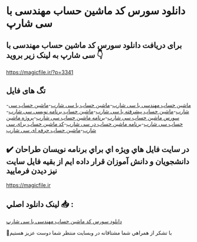 # دانلود سورس کد ماشین حساب مهندسی با سی شارپ

## برای دریافت دانلود سورس کد ماشین حساب مهندسی با سی شارپ به لینک زیر بروید 👇

https://magicfile.ir/?p=3341

## تگ های فایل

-[ماشین حساب مهندسی با سی شارپ](https://magicfile.ir/product/%d8%b3%d9%88%d8%b1%d8%b3-%d9%88-%da%a9%d8%af%d9%85%d8%a7%d8%b4%db%8c%d9%86-%d8%ad%d8%b3%d8%a7%d8%a8-%d9%85%d9%87%d9%86%d8%af%d8%b3%db%8c-%d8%a8%d8%a7-%d8%b3%db%8c-%d8%b4%d8%a7%d8%b1%d9%be/)-[ماشین حساب با سی شارپ](https://magicfile.ir/product/%d8%b3%d9%88%d8%b1%d8%b3-%d9%88-%da%a9%d8%af%d9%85%d8%a7%d8%b4%db%8c%d9%86-%d8%ad%d8%b3%d8%a7%d8%a8-%d9%85%d9%87%d9%86%d8%af%d8%b3%db%8c-%d8%a8%d8%a7-%d8%b3%db%8c-%d8%b4%d8%a7%d8%b1%d9%be/)-[ماشین حساب سی شارپ](https://magicfile.ir/product/%d8%b3%d9%88%d8%b1%d8%b3-%d9%88-%da%a9%d8%af%d9%85%d8%a7%d8%b4%db%8c%d9%86-%d8%ad%d8%b3%d8%a7%d8%a8-%d9%85%d9%87%d9%86%d8%af%d8%b3%db%8c-%d8%a8%d8%a7-%d8%b3%db%8c-%d8%b4%d8%a7%d8%b1%d9%be/)-[ماشین حساب پیشرفته با سی شارپ](https://magicfile.ir/product/%d8%b3%d9%88%d8%b1%d8%b3-%d9%88-%da%a9%d8%af%d9%85%d8%a7%d8%b4%db%8c%d9%86-%d8%ad%d8%b3%d8%a7%d8%a8-%d9%85%d9%87%d9%86%d8%af%d8%b3%db%8c-%d8%a8%d8%a7-%d8%b3%db%8c-%d8%b4%d8%a7%d8%b1%d9%be/)-[ماشین حساب برنامه نویسی سی شارپ](https://magicfile.ir/product/%d8%b3%d9%88%d8%b1%d8%b3-%d9%88-%da%a9%d8%af%d9%85%d8%a7%d8%b4%db%8c%d9%86-%d8%ad%d8%b3%d8%a7%d8%a8-%d9%85%d9%87%d9%86%d8%af%d8%b3%db%8c-%d8%a8%d8%a7-%d8%b3%db%8c-%d8%b4%d8%a7%d8%b1%d9%be/)-[سورس ماشین حساب سی شارپ](https://magicfile.ir/product/%d8%b3%d9%88%d8%b1%d8%b3-%d9%88-%da%a9%d8%af%d9%85%d8%a7%d8%b4%db%8c%d9%86-%d8%ad%d8%b3%d8%a7%d8%a8-%d9%85%d9%87%d9%86%d8%af%d8%b3%db%8c-%d8%a8%d8%a7-%d8%b3%db%8c-%d8%b4%d8%a7%d8%b1%d9%be/)-[برنامه ماشین حساب سی شارپ](https://magicfile.ir/product/%d8%b3%d9%88%d8%b1%d8%b3-%d9%88-%da%a9%d8%af%d9%85%d8%a7%d8%b4%db%8c%d9%86-%d8%ad%d8%b3%d8%a7%d8%a8-%d9%85%d9%87%d9%86%d8%af%d8%b3%db%8c-%d8%a8%d8%a7-%d8%b3%db%8c-%d8%b4%d8%a7%d8%b1%d9%be/)-[پروژه ماشین حساب سی شارپ](https://magicfile.ir/product/%d8%b3%d9%88%d8%b1%d8%b3-%d9%88-%da%a9%d8%af%d9%85%d8%a7%d8%b4%db%8c%d9%86-%d8%ad%d8%b3%d8%a7%d8%a8-%d9%85%d9%87%d9%86%d8%af%d8%b3%db%8c-%d8%a8%d8%a7-%d8%b3%db%8c-%d8%b4%d8%a7%d8%b1%d9%be/)-[برنامه ماشین حساب در سی شارپ](https://magicfile.ir/product/%d8%b3%d9%88%d8%b1%d8%b3-%d9%88-%da%a9%d8%af%d9%85%d8%a7%d8%b4%db%8c%d9%86-%d8%ad%d8%b3%d8%a7%d8%a8-%d9%85%d9%87%d9%86%d8%af%d8%b3%db%8c-%d8%a8%d8%a7-%d8%b3%db%8c-%d8%b4%d8%a7%d8%b1%d9%be/)-[کد ماشین حساب برای سی شارپ](https://magicfile.ir/product/%d8%b3%d9%88%d8%b1%d8%b3-%d9%88-%da%a9%d8%af%d9%85%d8%a7%d8%b4%db%8c%d9%86-%d8%ad%d8%b3%d8%a7%d8%a8-%d9%85%d9%87%d9%86%d8%af%d8%b3%db%8c-%d8%a8%d8%a7-%d8%b3%db%8c-%d8%b4%d8%a7%d8%b1%d9%be/)-[ماشین حساب حرفه ای سی شارپ](https://magicfile.ir/product/%d8%b3%d9%88%d8%b1%d8%b3-%d9%88-%da%a9%d8%af%d9%85%d8%a7%d8%b4%db%8c%d9%86-%d8%ad%d8%b3%d8%a7%d8%a8-%d9%85%d9%87%d9%86%d8%af%d8%b3%db%8c-%d8%a8%d8%a7-%d8%b3%db%8c-%d8%b4%d8%a7%d8%b1%d9%be/)

## ✔️ در سايت فايل هاي ويژه اي براي برنامه نويسان طراحان دانشجويان و دانش آموزان قرار داده ايم از بقيه فايل سايت نيز ديدن فرماييد

https://magicfile.ir


## لينک دانلود اصلي 📥 :

[دانلود سورس کد ماشین حساب مهندسی با سی شارپ](https://magicfile.ir/product/%d8%b3%d9%88%d8%b1%d8%b3-%d9%88-%da%a9%d8%af%d9%85%d8%a7%d8%b4%db%8c%d9%86-%d8%ad%d8%b3%d8%a7%d8%a8-%d9%85%d9%87%d9%86%d8%af%d8%b3%db%8c-%d8%a8%d8%a7-%d8%b3%db%8c-%d8%b4%d8%a7%d8%b1%d9%be/) 


🙏با تشکر از همراهي شما مشتاقانه در وبسایت منتظر شما دوست عزیز هستیم

